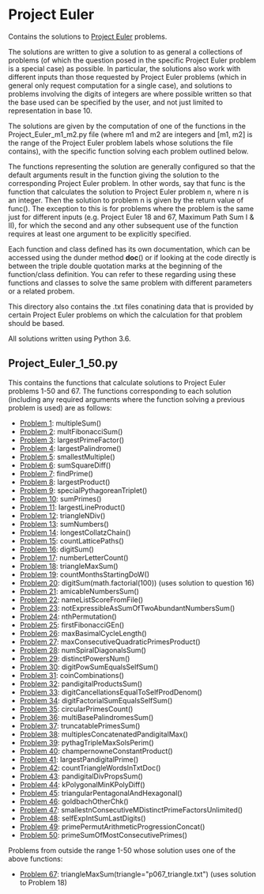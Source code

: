<h1>Project Euler</h1>

Contains the solutions to <a href="https://projecteuler.net/" target="_blank">Project Euler</a> problems.

The solutions are written to give a solution to as general a collections of problems (of which the question posed in the specific Project Euler problem is a special case) as possible. In particular, the solutions also work with different inputs than those requested by Project Euler problems (which in general only request computation for a single case), and solutions to problems involving the digits of integers are where possible written so that the base used can be specified by the user, and not just limited to representation in base 10.

The solutions are given by the computation of one of the functions in the Project_Euler_m1_m2.py file (where m1 and m2 are integers and [m1, m2] is the range of the Project Euler problem labels whose solutions the file contains), with the specific function solving each problem outlined below.

The functions representing the solution are generally configured so that the default arguments result in the function giving the solution to the corresponding Project Euler problem. In other words, say that func is the function that calculates the solution to Project Euler problem n, where n is an integer. Then the solution to problem n is given by the return value of func(). The exception to this is for problems where the problem is the same just for different inputs (e.g. Project Euler 18 and 67, Maximum Path Sum I & II), for which the second and any other subsequent use of the function requires at least one argument to be explicitly specified.

Each function and class defined has its own documentation, which can be accessed using the dunder method __doc__() or if looking at the code directly is between the triple double quotation marks at the beginning of the function/class definition. You can refer to these regarding using these functions and classes to solve the same problem with different parameters or a related probem.

This directory also contains the .txt files conatining data that is provided by certain Project Euler problems on which the calculation for that problem should be based.

All solutions written using Python 3.6.

<h2>Project_Euler_1_50.py</h2>
This contains the functions that calculate solutions to Project Euler problems 1-50 and 67. The functions corresponding to each solution (including any required arguments where the function solving a previous problem is used) are as follows:

- <a href="https://projecteuler.net/problem=1" target="_blank">Problem 1</a>: multipleSum()
- <a href="https://projecteuler.net/problem=2" target="_blank">Problem 2</a>: multFibonacciSum()
- <a href="https://projecteuler.net/problem=3" target="_blank">Problem 3</a>: largestPrimeFactor()
- <a href="https://projecteuler.net/problem=4" target="_blank">Problem 4</a>: largestPalindrome()
- <a href="https://projecteuler.net/problem=5" target="_blank">Problem 5</a>: smallestMultiple()
- <a href="https://projecteuler.net/problem=6" target="_blank">Problem 6</a>: sumSquareDiff()
- <a href="https://projecteuler.net/problem=7" target="_blank">Problem 7</a>: findPrime()
- <a href="https://projecteuler.net/problem=8" target="_blank">Problem 8</a>: largestProduct()
- <a href="https://projecteuler.net/problem=9" target="_blank">Problem 9</a>: specialPythagoreanTriplet()
- <a href="https://projecteuler.net/problem=10" target="_blank">Problem 10</a>: sumPrimes()
- <a href="https://projecteuler.net/problem=11" target="_blank">Problem 11</a>: largestLineProduct()
- <a href="https://projecteuler.net/problem=12" target="_blank">Problem 12</a>: triangleNDiv()
- <a href="https://projecteuler.net/problem=13" target="_blank">Problem 13</a>: sumNumbers()
- <a href="https://projecteuler.net/problem=14" target="_blank">Problem 14</a>: longestCollatzChain()
- <a href="https://projecteuler.net/problem=15" target="_blank">Problem 15</a>: countLatticePaths()
- <a href="https://projecteuler.net/problem=16" target="_blank">Problem 16</a>: digitSum()
- <a href="https://projecteuler.net/problem=17" target="_blank">Problem 17</a>: numberLetterCount()
- <a href="https://projecteuler.net/problem=18" target="_blank">Problem 18</a>: triangleMaxSum()
- <a href="https://projecteuler.net/problem=19" target="_blank">Problem 19</a>: countMonthsStartingDoW()
- <a href="https://projecteuler.net/problem=20" target="_blank">Problem 20</a>: digitSum(math.factorial(100)) (uses solution to question 16)
- <a href="https://projecteuler.net/problem=21" target="_blank">Problem 21</a>: amicableNumbersSum()
- <a href="https://projecteuler.net/problem=22" target="_blank">Problem 22</a>: nameListScoreFromFile()
- <a href="https://projecteuler.net/problem=23" target="_blank">Problem 23</a>: notExpressibleAsSumOfTwoAbundantNumbersSum()
- <a href="https://projecteuler.net/problem=24" target="_blank">Problem 24</a>: nthPermutation()
- <a href="https://projecteuler.net/problem=25" target="_blank">Problem 25</a>: firstFibonacciGEn()
- <a href="https://projecteuler.net/problem=26" target="_blank">Problem 26</a>: maxBasimalCycleLength()
- <a href="https://projecteuler.net/problem=27" target="_blank">Problem 27</a>: maxConsecutiveQuadraticPrimesProduct()
- <a href="https://projecteuler.net/problem=28" target="_blank">Problem 28</a>: numSpiralDiagonalsSum()
- <a href="https://projecteuler.net/problem=29" target="_blank">Problem 29</a>: distinctPowersNum()
- <a href="https://projecteuler.net/problem=30" target="_blank">Problem 30</a>: digitPowSumEqualsSelfSum()
- <a href="https://projecteuler.net/problem=31" target="_blank">Problem 31</a>: coinCombinations()
- <a href="https://projecteuler.net/problem=32" target="_blank">Problem 32</a>: pandigitalProductsSum()
- <a href="https://projecteuler.net/problem=33" target="_blank">Problem 33</a>: digitCancellationsEqualToSelfProdDenom()
- <a href="https://projecteuler.net/problem=34" target="_blank">Problem 34</a>: digitFactorialSumEqualsSelfSum()
- <a href="https://projecteuler.net/problem=35" target="_blank">Problem 35</a>: circularPrimesCount()
- <a href="https://projecteuler.net/problem=36" target="_blank">Problem 36</a>: multiBasePalindromesSum()
- <a href="https://projecteuler.net/problem=37" target="_blank">Problem 37</a>: truncatablePrimesSum()
- <a href="https://projecteuler.net/problem=38" target="_blank">Problem 38</a>: multiplesConcatenatedPandigitalMax()
- <a href="https://projecteuler.net/problem=39" target="_blank">Problem 39</a>: pythagTripleMaxSolsPerim()
- <a href="https://projecteuler.net/problem=40" target="_blank">Problem 40</a>: champernowneConstantProduct()
- <a href="https://projecteuler.net/problem=41" target="_blank">Problem 41</a>: largestPandigitalPrime()
- <a href="https://projecteuler.net/problem=42" target="_blank">Problem 42</a>: countTriangleWordsInTxtDoc()
- <a href="https://projecteuler.net/problem=43" target="_blank">Problem 43</a>: pandigitalDivPropsSum()
- <a href="https://projecteuler.net/problem=44" target="_blank">Problem 44</a>: kPolygonalMinKPolyDiff()
- <a href="https://projecteuler.net/problem=45" target="_blank">Problem 45</a>: triangularPentagonalAndHexagonal()
- <a href="https://projecteuler.net/problem=46" target="_blank">Problem 46</a>: goldbachOtherChk()
- <a href="https://projecteuler.net/problem=47" target="_blank">Problem 47</a>: smallestnConsecutiveMDistinctPrimeFactorsUnlimited()
- <a href="https://projecteuler.net/problem=48" target="_blank">Problem 48</a>: selfExpIntSumLastDigits()
- <a href="https://projecteuler.net/problem=49" target="_blank">Problem 49</a>: primePermutArithmeticProgressionConcat()
- <a href="https://projecteuler.net/problem=50" target="_blank">Problem 50</a>: primeSumOfMostConsecutivePrimes()

Problems from outside the range 1-50 whose solution uses one of the above functions:
- <a href="https://projecteuler.net/problem=67" target="_blank">Problem 67</a>: triangleMaxSum(triangle="p067_triangle.txt") (uses solution to Problem 18)

